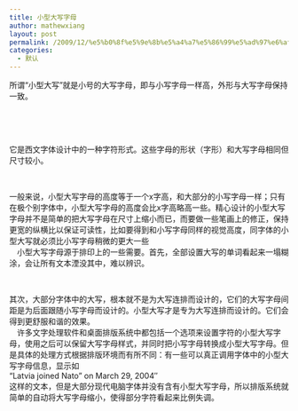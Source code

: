 ```yaml
---
title: 小型大写字母
author: mathewxiang
layout: post
permalink: /2009/12/%e5%b0%8f%e5%9e%8b%e5%a4%a7%e5%86%99%e5%ad%97%e6%af%8d/
categories:
  - 默认
---
```

所谓“小型大写”就是小号的大写字母，即与小写字母一样高，外形与大写字母保持一致。　

 

 

它是西文字体设计中的一种字符形式。这些字母的形状（字形）和大写字母相同但尺寸较小。

 

一般来说，小型大写字母的高度等于一个x字高，和大部分的小写字母一样；只有在极个别字体中，小型大写字母的高度会比x字高略高一些。精心设计的小型大写字母并不是简单的把大写字母在尺寸上缩小而已，而要做一些笔画上的修正，保持更宽的纵横比以保证可读性，比如要得到和小写字母同样的视觉高度，同字体的小型大写就必须比小写字母稍微的更大一些  
　小型大写字母源于排印上的一些需要。首先，全部设置大写的单词看起来一塌糊涂，会让所有文本湮没其中，难以辨识。

 

其次，大部分字体中的大写，根本就不是为大写连排而设计的，它们的大写字母间距是为后面跟随小写字母而设计的。小型大写才是专为大写连排而设计的。它们会得到更舒服和谐的效果。  
　许多文字处理软件和桌面排版系统中都包括一个选项来设置字符的小型大写字母，使用之后可以保留大写字母样式，并同时把小写字母转换成小型大写字母。但是具体的处理方式根据排版环境而有所不同：有一些可以真正调用字体中的小型大写字母信息，显示如  
“Latvia joined Nato” on March 29, 2004″  
这样的文本，但是大部分现代电脑字体并没有含有小型大写字母，所以排版系统就简单的自动将大写字母缩小，使得部分字符看起来比例失调。